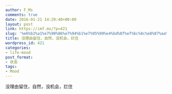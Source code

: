 ```yaml
---
author: F_Ms
comments: true
date: 2016-01-21 14:29:40+00:00
layout: post
link: https://imf.ms/?p=421
slug: '%e6%b2%a1%e7%90%86%e7%94%b1%e7%95%99%e4%bd%8f%ef%bc%8c%e8%87%aa%e7%84%b6%ef%bc%8c%e6%b2%a1%e6%9c%ba%e4%bc%9a%ef%bc%8c%e6%8b%a6%e4%bd%8f'
title: 没理由留住，自然，没机会，拦住
wordpress_id: 421
categories:
- life-mood
post_format:
- 状态
tags:
- Mood
---
```


没理由留住，自然，没机会，拦住
